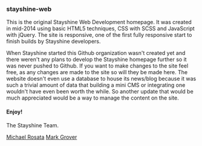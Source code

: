 ### stayshine-web

This is the original Stayshine Web Development homepage. It was created in mid-2014 using basic HTML5 techniques, CSS with SCSS and JavaScript with jQuery. 
The site is responsive, one of the first fully responsive start to finish builds by Stayshine developers. 

When Stayshine started this Github organization wasn't created yet and there weren't any plans to develop the Stayshine homepage further so it was never 
pushed to Github. If you want to make changes to the site feel free, as any changes are made to the site so will they be made here. The website doesn't 
even use a database to house its news/blog because it was such a trivial amount of data that building a mini CMS or integrating one wouldn't have even 
been worth the while. So another update that would be much appreciated would be a way to manage the content on the site.


#### Enjoy!
The Stayshine Team.

[Michael Rosata](mrosata1984@gmail.com)
[Mark Grover](markagrover85@gmail.com)
